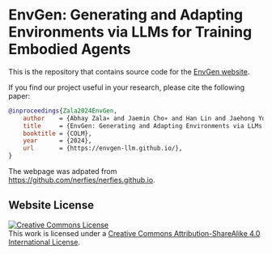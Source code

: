 # EnvGen: Generating and Adapting Environments via LLMs for Training Embodied Agents

This is the repository that contains source code for the [EnvGen website](https://envgen-llm.github.io).

If you find our project useful in your research, please cite the following paper:

```bibtex
@inproceedings{Zala2024EnvGen,
    author    = {Abhay Zala∗ and Jaemin Cho∗ and Han Lin and Jaehong Yoon and Mohit Bansal},
    title     = {EnvGen: Generating and Adapting Environments via LLMs for Training Embodied Agents},
    booktitle = {COLM},
    year      = {2024},
    url       = {https://envgen-llm.github.io/},
}
```

The webpage was adpated from https://github.com/nerfies/nerfies.github.io.

## Website License
<a rel="license" href="http://creativecommons.org/licenses/by-sa/4.0/"><img alt="Creative Commons License" style="border-width:0" src="https://i.creativecommons.org/l/by-sa/4.0/88x31.png" /></a><br />This work is licensed under a <a rel="license" href="http://creativecommons.org/licenses/by-sa/4.0/">Creative Commons Attribution-ShareAlike 4.0 International License</a>.
